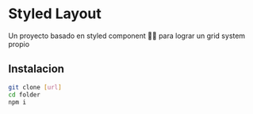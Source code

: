 # Styled Layout

<p>Un proyecto basado en styled component 💅🏼 para lograr un grid system propio</p>

## Instalacion

```bash
git clone [url]
cd folder
npm i
```
